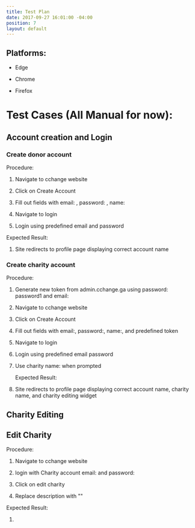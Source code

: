 ```yaml
---
title: Test Plan
date: 2017-09-27 16:01:00 -04:00
position: 7
layout: default
---
```


## Platforms:

* Edge

* Chrome

* Firefox

# Test Cases (All Manual for now):

## Account creation and Login

### Create donor account

Procedure:

1. Navigate to cchange website

2. Click on Create Account

3. Fill out fields with email: , password: , name:

4. Navigate to login

5. Login using predefined email and password

Expected Result:

1. Site redirects to profile page displaying correct account name

###

### Create charity account

Procedure:

1. Generate new token from admin.cchange.ga using password: password1 and email:

2. Navigate to cchange website

3. Click on Create Account

4. Fill out fields with email:, password:, name:, and predefined token

5. Navigate to login

6. Login using predefined email password

7. Use charity name: when prompted

   Expected Result:


1. Site redirects to profile page displaying correct account name, charity name, and charity editing widget

## Charity Editing

## Edit Charity

Procedure:

1. Navigate to cchange website

2. login with Charity account email: and password:

3. Click on edit charity

4. Replace description with ""

Expected Result:

1.